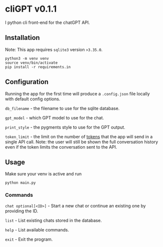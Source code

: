 # cliGPT v0.1.1
I python cli front-end for the chatGPT API.

## Installation
Note: This app requires `sqlite3` version `>3.35.0`.
```
python3 -m venv venv
source venv/bin/activate
pip install -r requirements.in
```

## Configuration
Running the app for the first time will produce a `.config.json` file locally with default config options.

`db_filename` - the filename to use for the sqlite database.

`gpt_model` - which GPT model to use for the chat.

`print_style` - the pygments style to use for the GPT output.

`token_limit` - the limit on the number of [tokens](https://platform.openai.com/docs/introduction/tokens)
that the app will send in a single API call.
Note: the user will still be shown the full conversation history even if the token limits the conversation sent
to the API.

## Usage
Make sure your venv is active and run
```
python main.py
```

### Commands

`chat optional[<ID>]` - Start a new chat or continue an existing one by providing the ID.

`list` - List existing chats stored in the database.

`help` - List available commands.

`exit` - Exit the program.
